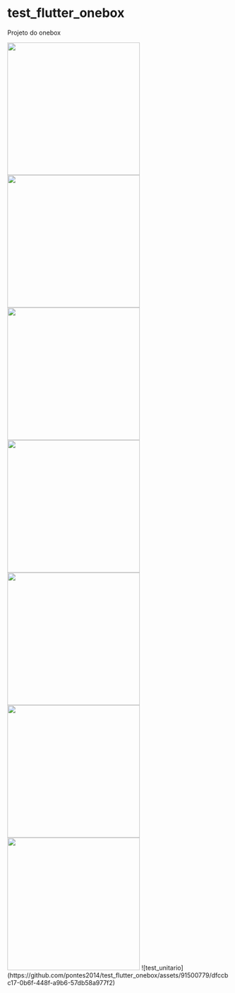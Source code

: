 # test_flutter_onebox
 Projeto do onebox


<img src="https://github.com/pontes2014/test_flutter_onebox/assets/91500779/52a8c0f4-7e3d-498d-955c-2dc7529dbb4a" width="300">
<img src="https://github.com/pontes2014/test_flutter_onebox/assets/91500779/6767f8c8-bfb2-4a28-9b45-7071f1a07ca4" width="300">
<img src="https://github.com/pontes2014/test_flutter_onebox/assets/91500779/edbe5af0-07fd-4f78-a16c-a38e64b819bb" width="300">
<img src="https://github.com/pontes2014/test_flutter_onebox/assets/91500779/0e41a289-e776-4b72-8bdf-f2d3e4021852" width="300">
<img src="https://github.com/pontes2014/test_flutter_onebox/assets/91500779/bb5d522a-44cc-4017-9f32-4855c1f27edc" width="300">
<img src="https://github.com/pontes2014/test_flutter_onebox/assets/91500779/392d20de-b8a6-4931-b96f-5e40fa7d2587" width="300">
<img src="https://github.com/pontes2014/test_flutter_onebox/assets/91500779/58e3be88-97c9-48e3-ad50-58536d4a6020" width="300">
![test_unitario](https://github.com/pontes2014/test_flutter_onebox/assets/91500779/dfccbc17-0b6f-448f-a9b6-57db58a977f2)
